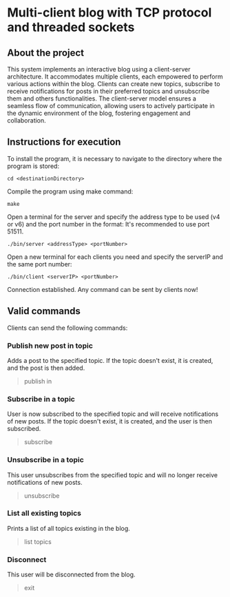 # Multi-client blog with TCP protocol and threaded sockets

## About the project
This system implements an interactive blog using a client-server architecture.
It accommodates multiple clients, each empowered to perform various actions within the blog.
Clients can create new topics, subscribe to receive notifications for posts in their preferred topics and unsubscribe them and others functionalities.
The client-server model ensures a seamless flow of communication, allowing users to actively participate in the dynamic environment of the blog, fostering engagement and collaboration.

## Instructions for execution
To install the program, it is necessary to navigate to the directory where the program is stored:
```
cd <destinationDirectory>
```

Compile the program using make command:
```
make
```
Open a terminal for the server and specify the address type to be used (v4 or v6) and the port number in the format:
It's recommended to use port 51511.
```
./bin/server <addressType> <portNumber>
```

Open a new terminal for each clients you need and specify the serverIP and the same port number:
```
./bin/client <serverIP> <portNumber>
```

Connection established. Any command can be sent by clients now!

## Valid commands
Clients can send the following commands:

### Publish new post in topic
Adds a post to the specified topic. If the topic doesn't exist, it is created, and the post is then added.
> publish in <topicName>

### Subscribe in a topic
User is now subscribed to the specified topic and will receive notifications of new posts. If the topic doesn't exist, it is created, and the user is then subscribed.
> subscribe <topicName>

### Unsubscribe in a topic
This user unsubscribes from the specified topic and will no longer receive notifications of new posts.
> unsubscribe <topicName>

### List all existing topics
Prints a list of all topics existing in the blog.
> list topics

### Disconnect
This user will be disconnected from the blog.
> exit

